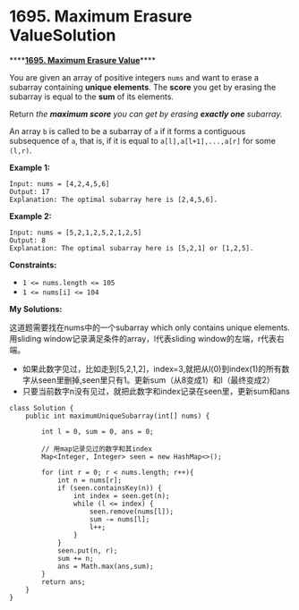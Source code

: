# 1695. Maximum Erasure ValueSolution

\*\*\*\*[**1695. Maximum Erasure Value**](https://leetcode.com/problems/maximum-erasure-value/)\*\*\*\*

You are given an array of positive integers `nums` and want to erase a subarray containing **unique elements**. The **score** you get by erasing the subarray is equal to the **sum** of its elements.

Return _the **maximum score** you can get by erasing **exactly one** subarray._

An array `b` is called to be a subarray of `a` if it forms a contiguous subsequence of `a`, that is, if it is equal to `a[l],a[l+1],...,a[r]` for some `(l,r)`.

**Example 1:**

```text
Input: nums = [4,2,4,5,6]
Output: 17
Explanation: The optimal subarray here is [2,4,5,6].
```

**Example 2:**

```text
Input: nums = [5,2,1,2,5,2,1,2,5]
Output: 8
Explanation: The optimal subarray here is [5,2,1] or [1,2,5].
```

**Constraints:**

* `1 <= nums.length <= 105`
* `1 <= nums[i] <= 104`

**My Solutions:**

这道题需要找在nums中的一个subarray which only contains unique elements. 用sliding window记录满足条件的array，l代表sliding window的左端，r代表右端。

* 如果此数字见过，比如走到\[5,2,1,2\]，index=3,就把从l\(0\)到index\(1\)的所有数字从seen里删掉,seen里只有1。更新sum（从8变成1）和l（最终变成2）
* 只要当前数字n没有见过，就把此数字和index记录在seen里，更新sum和ans

```text
class Solution {
    public int maximumUniqueSubarray(int[] nums) {
        
        int l = 0, sum = 0, ans = 0;
        
        // 用map记录见过的数字和其index
        Map<Integer, Integer> seen = new HashMap<>();
    
        for (int r = 0; r < nums.length; r++){
            int n = nums[r];
            if (seen.containsKey(n)) {
                int index = seen.get(n);
                while (l <= index) {
                    seen.remove(nums[l]);
                    sum -= nums[l];
                    l++;
                }
            }
            seen.put(n, r);
            sum += n;
            ans = Math.max(ans,sum);
        }
        return ans;
    }
}
```

